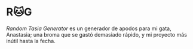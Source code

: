 # R🐱G
*Random Tasia Generator* es un generador de apodos para mi gata, Anastasia; una broma que se gastó demasiado rápido, y mi proyecto más inútil hasta la fecha.
